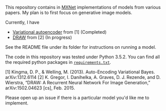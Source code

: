 This repository contains  in [MXNet](https://mxnet.incubator.apache.org/) implementations of models from various papers. My plan is to first focus on generative image models.

Currently, I have
- [Variational autoencoder](vae/README.md) from [1] (Completed)
- [DRAW](draw/README.md) from [2] (In progress)

See the README file under its folder for instructions on running a model.

The code in this repository was tested under Python 3.5.2. You can find all the required python packages in [`requirements.txt`](requirements.txt).

[1] Kingma, D. P., & Welling, M. (2013). Auto-Encoding Variational Bayes. arXiv:1312.6114
[2] K. Gregor, I. Danihelka, A. Graves, D. J. Rezende, and D. Wierstra, “DRAW: A Recurrent Neural Network For Image Generation,” arXiv:1502.04623 [cs], Feb. 2015.

Please open up an issue if there is a particular model you'd like me to implement.

